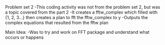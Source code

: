 Problem set 2
-This coding activity was not from the problem set 2, but was a topic covered from the part 2
-It creates a fftw_complex which filled with {1, 2, 3...} then creates a plan to fft the fftw_complex to y
-Outputs the complex equations that resulted from the fftw plan

Main Idea:
-Was to try and work on FFT package and understand what occurs or happens
